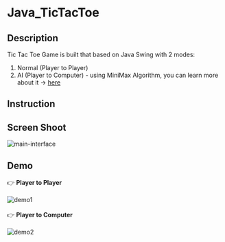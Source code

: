 # Java_TicTacToe
## Description
Tic Tac Toe Game is built that based on Java Swing with 2 modes:
1. Normal (Player to Player)
2. AI (Player to Computer) - using MiniMax Algorithm, you can learn more about it -> [here](https://www.stdio.vn/giai-thuat-lap-trinh/giai-thuat-tim-kiem-minimax-s1EVnH)
## Instruction
## Screen Shoot
![main-interface](https://live.staticflickr.com/65535/51003751780_187cc3c770_b.jpg)
## Demo
👉 **Player to Player**
<br><br>
![demo1](https://lh3.googleusercontent.com/cYFQvkyEw3cShBXAvOjQYY3-RWhGa2mIMBwIGWLiAHBbvI4qSCGzAm7pcvg1I8WPVRHu3TqmfcbU8tcgyX5PA5CcWayg_lZiaYU_skq8XYkyp41McMDggs8eEVRGKkXLvDFIX8s8UY82A9o4jx3Mr4Q9l2VF3wC6692j7jxnYto92hc7CSpiTll3Gv_btYMuyBGB6Ah7s3YMRlcKM_7nKPWNtbZLZ1RyB3QGRh8Ha4mkib12-wASDOSYD85EzggKGMSoX6Q_ui3CmOEtpu__976nlNRHTUgHTSMv6SlwRbhddGv_BqWmIkB5ULv3mPqAeX-i3VDv-mvWZmKNMX0fYbTj_yHAtGMkxrvVrI186ywT1JpaPTJymPD7fnVnZdgKAoyug2okDzVUF_8nUJkcUBNcxyrg0lU0bU2PdPMc1Gn2R1KYciuqSXo7rc4Wco9U_X_8JiyCw_dK0MtNc09SNwdjHOz_a7xr-AE4ig-gFkwS1UQFB5u2VA-CYv5CGimSU_BXYMh0Or2H90AZJq4XqmK4Zh0H-2rCpmMxFwlWxdYd_ei_a60_tM_tgvw1jPH93aN9xnBPYe5-hMDWrpzhwM6E0FUks7iN_Xczj5O5glep6SfrddmEF1sDfBODC08zckoazz_jeev-6MmQuyNpFaIlB-nQtHlTPuSF-_VbGinKjZLwX3Z8KHrarrt31dApsqehMqlFmD7v_zo2BoOaWCo=w800-h454-no?authuser=3)
<br><br>
👉 **Player to Computer**
<br><br>
![demo2](https://lh3.googleusercontent.com/TMsBloh5DGG4lrthoD3hOWJdN4HdAplPNquXYEcNXq5yoARzjOg6NHV-Ds98AROgRRae850plIeElZIXJTC324qSpPr_yRqvlLMe9zLlajGrJ0aoYNMnHWbMsITjIhm1FAuNe3RL-MmuUDAwc0oDw-bCCjYgTe-iElq7Aby0ca1azAQd3vhrAsp418kNwaQ0O-2_uV_2HAgF2VVWE7P4G9UFDZ5MtAJQ-9YzrIFJrsuPnbvhBHhtwHwKeidEbu7-zgH05shXCPqSxdoLUaxejFRI3hvMy8VLxMhfnjQBoscNFj9FFXhTsrPU76f_Pl5p734D-qICOdLqnBMvtn3FJ5WICzFrAZgE4_MNsc4-axTVKLg_KixbM0qlu66qZ32YjwcdW179TFcfEb87GNS1D0iYyqZQg5V0pdpQXQADlVbNt7OnlASO9eEbRrshbelewIYUZE9u8XAS5v3a91g9ZqoylgYlwzt3E1zTUgjIgCYzbpKFvPQnmO2c8-mMaIzBtCnujNVm7r35KgBcrxk1Xrqmelpnyb192XISwPdLmMNRrzuloduCqtufGuOO1bHncz9nUZEfS8_0Vkuh1nr6l4MeuXrFY3TiWJPpNrsUM-sE_vgvDCcZ_qu3HgNrVb_b-S9mN9JuYys_R7PvyZY8Zz_OzSCoYdZk6r-66cHPbUGQo48sj-YNRvwFTpJPuSYIoDVFJgfgc5hsZATVKTQHbcQ=w800-h457-no?authuser=3)

